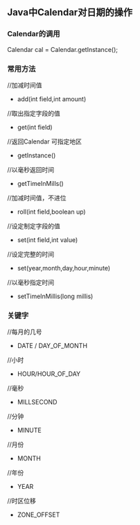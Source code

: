 ## Java中Calendar对日期的操作

### Calendar的调用

Calendar cal = Calendar.getInstance();

### 常用方法

//加减时间值 
* add(int field,int amount) 

//取出指定字段的值
* get(int field) 

//返回Calendar 可指定地区
* getInstance()     

//以毫秒返回时间
* getTimeInMills() 

//加减时间值，不进位
* roll(int field,boolean up)   

//设定制定字段的值
* set(int field,int value) 

//设定完整的时间
* set(year,month,day,hour,minute) 

//以毫秒指定时间
* setTimeInMillis(long millis)

### 关键字

//每月的几号
* DATE / DAY_OF_MONTH

//小时
* HOUR/HOUR_OF_DAY

//毫秒
* MILLSECOND

//分钟
* MINUTE

//月份
* MONTH

//年份
* YEAR

//时区位移
* ZONE_OFFSET
